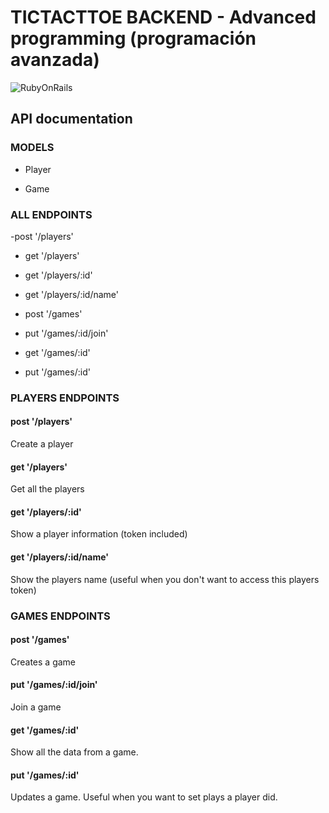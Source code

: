# TICTACTTOE BACKEND - Advanced programming (programación avanzada)

![RubyOnRails](https://img.shields.io/badge/Ruby_on_Rails-CC0000?style=for-the-badge&logo=ruby-on-rails&logoColor=white)

## API documentation

### MODELS

- Player

- Game

### ALL ENDPOINTS

-post '/players'

- get '/players'

- get '/players/:id'

- get '/players/:id/name'

- post '/games' 

- put '/games/:id/join'

- get '/games/:id' 

- put '/games/:id' 


### PLAYERS ENDPOINTS

#### post '/players'

Create a player

#### get '/players'

Get all the players

#### get '/players/:id'

Show a player information (token included)

#### get '/players/:id/name'

Show the players name (useful when you don't want to access this players token)

### GAMES ENDPOINTS

#### post '/games' 

Creates a game

#### put '/games/:id/join'

Join a game

#### get '/games/:id' 

Show all the data from a game. 

#### put '/games/:id' 

Updates a game. Useful when you want to set plays a player did.